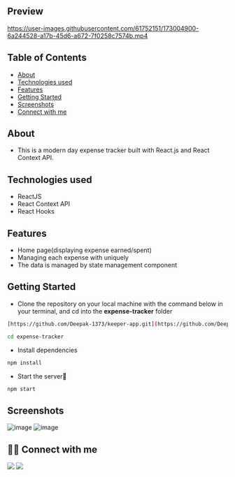 ## Preview

https://user-images.githubusercontent.com/61752151/173004900-6a244528-a17b-45d6-a672-7f0258c7574b.mp4

## Table of Contents

- [About](#about)
- [Technologies used](#technologies-used)
- [Features](#features)
- [Getting Started](#getting-started)
- [Screenshots](#screenshots)
- [Connect with me](#-connect-with-me)


## About
 - This is a modern day expense tracker built with React.js and React Context API.
   
## Technologies used
- ReactJS
- React Context API
- React Hooks

## Features
<ul>
  <li>Home page(displaying expense earned/spent)</li>
  <li>Managing each expense with uniquely</li>
  <li>The data is managed by state management component</li>
</ul>

## Getting Started

- Clone the repository on your local machine with the command below in your terminal, and cd into the **expense-tracker** folder

```sh
[https://github.com/Deepak-1373/keeper-app.git](https://github.com/Deepak-1373/Expense-Tracker.git)

cd expense-tracker
```

- Install dependencies

```sh
npm install
```

- Start the server🚀

```sh
npm start
```

## Screenshots
![image](https://user-images.githubusercontent.com/61752151/173003870-4a0d8688-0c03-46a7-a6f3-2c76fb6ef56b.png)
![image](https://user-images.githubusercontent.com/61752151/173004639-e032ea7e-17ad-4cbe-816c-2e5fb4fda290.png)


## 👨‍💻 Connect with me 
<a href="https://twitter.com/dkamat001"><img src="https://img.shields.io/badge/Twitter-1DA1F2?style=for-the-badge&logo=twitter&logoColor=white"/></a>
<a href="https://linkedin.com/in/deepak-1373"><img src="https://img.shields.io/badge/LinkedIn-0077B5?style=for-the-badge&logo=linkedin&logoColor=white"/></a>

